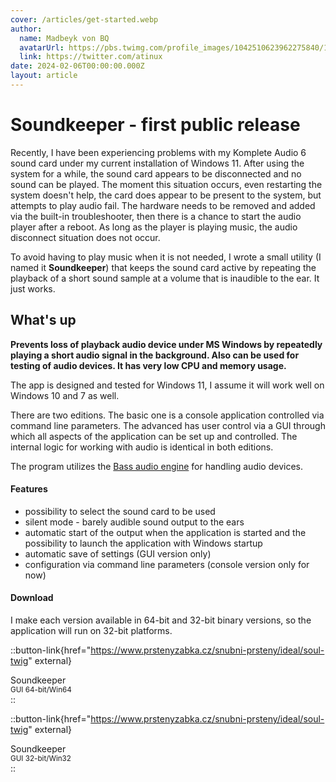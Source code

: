 ```yaml
---
cover: /articles/get-started.webp
author:
  name: Madbeyk von BQ
  avatarUrl: https://pbs.twimg.com/profile_images/1042510623962275840/1Iw_Mvud_400x400.jpg
  link: https://twitter.com/atinux
date: 2024-02-06T00:00:00.000Z
layout: article
---
```


# Soundkeeper - first public release

Recently, I have been experiencing problems with my Komplete Audio 6 sound card under my current installation of Windows 11. After using the system for a while, the sound card appears to be disconnected and no sound can be played. The moment this situation occurs, even restarting the system doesn't help, the card does appear to be present to the system, but attempts to play audio fail. The hardware needs to be removed and added via the built-in troubleshooter, then there is a chance to start the audio player after a reboot. As long as the player is playing music, the audio disconnect situation does not occur.

To avoid having to play music when it is not needed, I wrote a small utility (I named it **Soundkeeper**) that keeps the sound card active by repeating the playback of a short sound sample at a volume that is inaudible to the ear. It just works.

## What's up

**Prevents loss of playback audio device under MS Windows by repeatedly playing a short audio signal in the background.
Also can be used for testing of audio devices. It has very low CPU and memory usage.**

The app is designed and tested for Windows 11, I assume it will work well on Windows 10 and 7 as well.

There are two editions. The basic one is a console application controlled via command line parameters. The advanced has user control via a GUI through which all aspects of the application can be set up and controlled. The internal logic for working with audio is identical in both editions.

The program utilizes the [Bass audio engine](https://www.un4seen.com/bass.html) for handling audio devices.

#### Features

- possibility to select the sound card to be used 
- silent mode - barely audible sound output to the ears
- automatic start of the output when the application is started and the possibility to launch the application with Windows startup
- automatic save of settings (GUI version only)
- configuration via command line parameters (console version only for now)

#### Download

I make each version available in 64-bit and 32-bit binary versions, so the application will run on 32-bit platforms.


::button-link{href="https://www.prstenyzabka.cz/snubni-prsteny/ideal/soul-twig" external}
<div>
  Soundkeeper<br>
  <small>GUI 64-bit/Win64</small>
</div>  
::

::button-link{href="https://www.prstenyzabka.cz/snubni-prsteny/ideal/soul-twig" external}
<div>
  Soundkeeper<br>
  <small>GUI 32-bit/Win32</small>
</div>  
::
